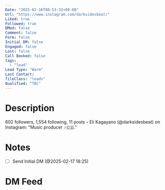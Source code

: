 ```yaml
---
Date: "2025-02-16T08:53:32+00:00"
Url: "https://www.instagram.com/darksidesbeat/"
Liked: true
Followed: true
DMed: false
Comment: false
Form: false
Initial DM: false
Engaged: false
Lost: false
Call Booked: false
tags:
  - "lead"
Lead Type: "Warm"
Last Contact:
fileClass: "leads"
Qualified: "TBC"
---
```

# Description
602 followers, 1,554 following, 11 posts – Eli Kagayano (@darksidesbeat) on Instagram: "Music producer 🎶🇨🇩."
# Notes
- [ ] Send Initial DM (@2025-02-17 18:25)
# DM Feed